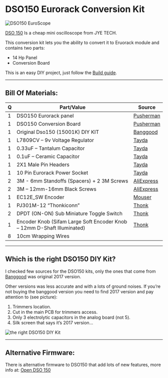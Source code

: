 # DSO150 Eurorack Conversion Kit
![DSO150 EuroScope](https://raw.githubusercontent.com/Shayshez/DSO150-Euro-Scope/master/DSO150-EUROSCOPE.jpeg)

[DSO 150](https://www.banggood.com/Orignal-JYE-Tech-DS0150-15001K-DSO-SHELL-DIY-Digital-Oscilloscope-Kit-With-Housing-p-1093865.html?p=PN14171629793201505V&cur_warehouse=CN) Is a cheap mini oscilloscope from JYE TECH.

This conversion kit lets you the ability to convert it to Eruorack module and contains two parts:

* 14 Hp Panel
* Conversion Board

This is an easy DIY project, just follow the [Build guide](https://github.com/Shayshez/DSO150-Euro-Scope/blob/master/DSO-150-Eurorack-Conversion-Kit-v1.pdf).
___________________________________________________
## Bill Of Materials:
Q|Part/Value|Source
-|----------|------
1|DSO150 Eurorack panel|[Pusherman](https://pushermanproductions.com)
1|DSO150 Conversion Board|[Pusherman](https://pushermanproductions.com)
1|Original Dso150 (15001K) DIY KIT|[Banggood](https://www.banggood.com/Orignal-JYE-Tech-DS0150-15001K-DSO-SHELL-DIY-Digital-Oscilloscope-Kit-With-Housing-p-1093865.html?p=PN14171629793201505V)
1|L7809CV – 9v Voltage Regulator|[Tayda](https://www.taydaelectronics.com/l7809cv-l7809-7809-voltage-regulator-ic-9v-1-5a.html)
1|0.33uF – Tantalum Capacitor|[Tayda](https://www.taydaelectronics.com/capacitors/tantalum-capacitors/0-33uf-50v-radial-tantalum-capacitor.html)
1|0.1uF – Ceramic Capacitor|[Tayda](https://www.taydaelectronics.com/capacitors/ceramic-disc-capacitors/10-x-0-1uf-50v-ceramic-disc-capacitor-pkg-of-10.html)
1|2X1 Male Pin Headers|[Tayda](https://www.taydaelectronics.com/connectors-sockets/pin-headers/40-pin-2-54-mm-single-row-pin-header-strip.html)
1|10 Pin Eurorack Power Socket|[Tayda](https://www.taydaelectronics.com/connectors-sockets/box-header-connectors/10-pin-box-header-connector-2-54mm.html)
2|3M - 6mm Standoffs (Spacers) + 2 3M Screws|[AliExpress](https://www.aliexpress.com/item/180Pcs-set-M3-L-6mm-M-F-Black-Spacing-Screw-Plastic-For-PCB-Motherboard-Fixed-Nylon/32834701711.html?spm=2114.search0104.3.1.43ad51e7SZS7nJ&ws_ab_test=searchweb0_0,searchweb201602_1_10065_10068_10344_10342_10343_103)
2|3M – 12mm-16mm Black Screws|[AliExpress](https://www.aliexpress.com/item/Free-Shipping-100pcs-M3x8-mm-M3-8-mm-flat-head-countersunk-head-black-grade-10-9/32421673207.html?spm=a2g0s.9042311.0.0.HO8J9u)
1|EC12E_SW Encoder|[Mouser](https://www.mouser.co.il/ProductDetail/858-EN11-HSM1BF20)
1|PJ301M-12 “Thonkiconn”|[Thonk](https://www.thonk.co.uk/shop/3-5mm-jacks/)
2|DPDT (ON-ON) Sub Miniature Toggle Switch|[Thonk](https://www.thonk.co.uk/shop/sub-mini-toggle-switches/)
1|Encoder Knob (Sifam Large Soft Encoder Knob – 12mm D-Shaft Illuminated)|[Thonk](https://www.thonk.co.uk/shop/sifam-soft-touch-encoder-knobs/)
8|10cm Wrapping Wires|

___________________________________________________
## Which is the right DSO150 DIY Kit?
I checked few sources for the DSO150 kits, only the ones that come from [Banggood](https://www.banggood.com/Orignal-JYE-Tech-DS0150-15001K-DSO-SHELL-DIY-Digital-Oscilloscope-Kit-With-Housing-p-1093865.html?p=PN14171629793201505V&cur_warehouse=CN) was original 2017 version.

Other versions was less accurate and with a lots of ground noises.
If you’re not buying the banggood version you need to find 2017 version and pay attention to (see picture):
1. Trimmers location.
2. Cut in the main PCB for trimmers access.
3. Only 3 electrolytic capacitors in the analog board (not 5).
4. Silk screen that says it’s 2017 version... 

![the right DSO150 DIY Kit](https://raw.githubusercontent.com/Shayshez/DSO150-Euro-Scope/master/the_right_dso150_kit.jpg)
___________________________________________________
## Alternative Firmware:
There is alternative firmware to DSO150 that add lots of new features, more info at:
[Open DSO 150](https://github.com/michar71/Open-DSO-150)
